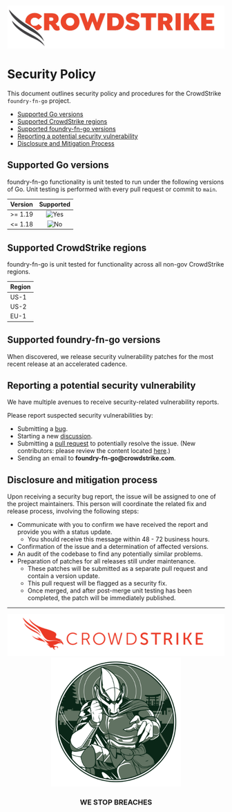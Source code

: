 ![CrowdStrike Falcon](/docs/asset/cs-logo.png?raw=true)

# Security Policy

This document outlines security policy and procedures for the CrowdStrike `foundry-fn-go` project.

+ [Supported Go versions](#supported-go-versions)
+ [Supported CrowdStrike regions](#supported-crowdstrike-regions)
+ [Supported foundry-fn-go versions](#supported-foundry-fn-go-versions)
+ [Reporting a potential security vulnerability](#reporting-a-potential-security-vulnerability)
+ [Disclosure and Mitigation Process](#disclosure-and-mitigation-process)

## Supported Go versions

foundry-fn-go functionality is unit tested to run under the following versions of Go. Unit testing is performed with
every pull request or commit to `main`.

| Version  |                    Supported                    |
|:---------|:-----------------------------------------------:|
| \>= 1.19 | ![Yes](https://img.shields.io/badge/-YES-green) |
| <= 1.18  |   ![No](https://img.shields.io/badge/-NO-red)   |


## Supported CrowdStrike regions

foundry-fn-go is unit tested for functionality across all non-gov CrowdStrike regions.

| Region | 
|:-------|
| US-1   |
| US-2   |
| EU-1   |

## Supported foundry-fn-go versions

When discovered, we release security vulnerability patches for the most recent release at an accelerated cadence.

## Reporting a potential security vulnerability

We have multiple avenues to receive security-related vulnerability reports.

Please report suspected security vulnerabilities by:

+ Submitting
  a [bug](https://github.com/CrowdStrike/foundry-fn-go/issues/new?assignees=&labels=bug+%3Abug%3A&template=bug_report.md&title=%5B+BUG+%5D+...).
+ Starting a new [discussion](https://github.com/CrowdStrike/foundry-fn-go/discussions).
+ Submitting a [pull request](https://github.com/CrowdStrike/foundry-fn-go/pulls) to potentially resolve the issue. (New
  contributors: please review the content
  located [here](https://github.com/CrowdStrike/foundry-fn-go/blob/main/CONTRIBUTING.md).)
+ Sending an email to __foundry-fn-go@crowdstrike.com__.

## Disclosure and mitigation process

Upon receiving a security bug report, the issue will be assigned to one of the project maintainers. This person will
coordinate the related fix and release process, involving the following steps:

+ Communicate with you to confirm we have received the report and provide you with a status update.
    - You should receive this message within 48 - 72 business hours.
+ Confirmation of the issue and a determination of affected versions.
+ An audit of the codebase to find any potentially similar problems.
+ Preparation of patches for all releases still under maintenance.
    - These patches will be submitted as a separate pull request and contain a version update.
    - This pull request will be flagged as a security fix.
    - Once merged, and after post-merge unit testing has been completed, the patch will be immediately published.

---

<p align="center"><img src="https://raw.githubusercontent.com/CrowdStrike/falconpy/main/docs/asset/cs-logo-footer.png"><BR/><img width="300px" src="https://raw.githubusercontent.com/CrowdStrike/falconpy/main/docs/asset/adversary-goblin-panda.png"></P>
<h3><P align="center">WE STOP BREACHES</P></h3>